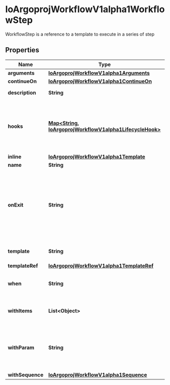 

# IoArgoprojWorkflowV1alpha1WorkflowStep

WorkflowStep is a reference to a template to execute in a series of step

## Properties

Name | Type | Description | Notes
------------ | ------------- | ------------- | -------------
**arguments** | [**IoArgoprojWorkflowV1alpha1Arguments**](IoArgoprojWorkflowV1alpha1Arguments.md) |  |  [optional]
**continueOn** | [**IoArgoprojWorkflowV1alpha1ContinueOn**](IoArgoprojWorkflowV1alpha1ContinueOn.md) |  |  [optional]
**description** | **String** | Description of the step |  [optional]
**hooks** | [**Map&lt;String, IoArgoprojWorkflowV1alpha1LifecycleHook&gt;**](IoArgoprojWorkflowV1alpha1LifecycleHook.md) | Hooks holds the lifecycle hook which is invoked at lifecycle of step, irrespective of the success, failure, or error status of the primary step |  [optional]
**inline** | [**IoArgoprojWorkflowV1alpha1Template**](IoArgoprojWorkflowV1alpha1Template.md) |  |  [optional]
**name** | **String** | Name of the step |  [optional]
**onExit** | **String** | OnExit is a template reference which is invoked at the end of the template, irrespective of the success, failure, or error of the primary template. DEPRECATED: Use Hooks[exit].Template instead. |  [optional]
**template** | **String** | Template is the name of the template to execute as the step |  [optional]
**templateRef** | [**IoArgoprojWorkflowV1alpha1TemplateRef**](IoArgoprojWorkflowV1alpha1TemplateRef.md) |  |  [optional]
**when** | **String** | When is an expression in which the step should conditionally execute |  [optional]
**withItems** | **List&lt;Object&gt;** | WithItems expands a step into multiple parallel steps from the items in the list |  [optional]
**withParam** | **String** | WithParam expands a step into multiple parallel steps from the value in the parameter, which is expected to be a JSON list. |  [optional]
**withSequence** | [**IoArgoprojWorkflowV1alpha1Sequence**](IoArgoprojWorkflowV1alpha1Sequence.md) |  |  [optional]




